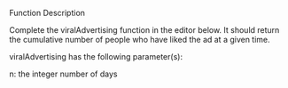 Function Description

Complete the viralAdvertising function in the editor below. It should return the cumulative number of people who have liked the ad at a given time.

viralAdvertising has the following parameter(s):

n: the integer number of days
